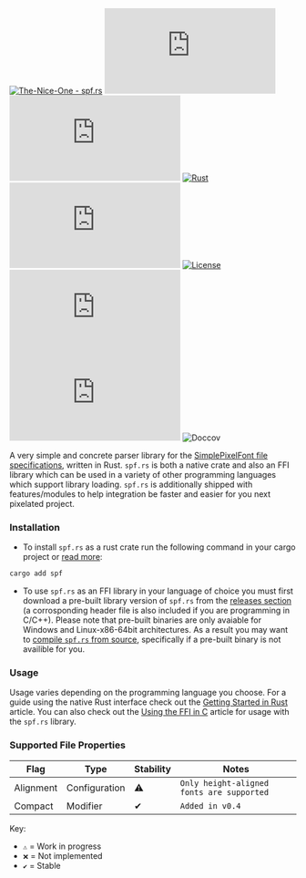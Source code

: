 [![The-Nice-One - spf.rs](https://img.shields.io/static/v1?label=The-Nice-One&message=spf.rs&color=orange&logo=github)](https://github.com/The-Nice-One/spf.rs "Go to GitHub repo")
[![stars - spf.rs](https://img.shields.io/github/stars/The-Nice-One/spf.rs?style=social)](https://github.com/The-Nice-One/spf.rs)
[![forks - spf.rs](https://img.shields.io/github/forks/The-Nice-One/spf.rs?style=social)](https://github.com/The-Nice-One/spf.rs)
[![Rust](https://github.com/The-Nice-One/spf.rs/workflows/Rust/badge.svg)](https://github.com/The-Nice-One/spf.rs/actions?query=workflow:"Rust")
[![GitHub tag](https://img.shields.io/github/tag/The-Nice-One/spf.rs?include_prereleases=&sort=semver&color=orange)](https://github.com/The-Nice-One/spf.rs/releases/)
[![License](https://img.shields.io/badge/License-Unlicense-orange)](#license)
[![issues - spf.rs](https://img.shields.io/github/issues/The-Nice-One/spf.rs)](https://github.com/The-Nice-One/spf.rs/issues)
[![Codecov](https://img.shields.io/codecov/c/gh/SimplePixelFont/spf.rs)](https://codecov.io/gh/SimplePixelFont/spf.rs)
![Doccov](https://img.shields.io/endpoint?url=https://gist.githubusercontent.com/The-Nice-One/cfebb0fe555ac7e77ada109c469cdeb4/raw/f0b2c5079c804d0a3ab2abf6eb50e6892069295c/doc-cov.json)

A very simple and concrete parser library for the [SimplePixelFont file specifications](https://github.com/SimplePixelFont/Specification), written in Rust. `spf.rs` is both a native crate and also an FFI library which can be used  in a variety of other programming languages which support library loading. `spf.rs` is additionally shipped with features/modules to help integration be faster and easier for you next pixelated project.

### Installation

- To install `spf.rs` as a rust crate run the following command in your cargo project or [read more](https://docs.rs/spf/latest/spf/articles/installing/index.html#installing-with-cargo-and-rust):
```sh
cargo add spf
```

- To use `spf.rs` as an FFI library in your language of choice you must first download a pre-built library version of `spf.rs` from the [releases section](https://github.com/SimplePixelFont/spf.rs/releases) (a corrosponding header file is also included if you are programming in C/C++). Please note that pre-built binaries are only avaiable for Windows and Linux-x86-64bit architectures. As a result you may want to [compile `spf.rs` from source](https://docs.rs/spf/latest/spf/articles/installing/index.html#compiling-spfrs-from-source), specifically if a pre-built binary is not availible for you.

### Usage

Usage varies depending on the programming language you choose. For a guide using the native Rust interface check out the [Getting Started in Rust](https://docs.rs/spf/latest/spf/articles/getting_started/index.html) article. You can also check out the [Using the FFI in C](https://docs.rs/spf/latest/spf/articles/c_usage/index.html) article for usage with the `spf.rs` library.


### Supported File Properties
| Flag | Type | Stability | Notes |
| --- | --- | --- | --- |
| Alignment | Configuration | ⚠️ | `Only height-aligned fonts are supported` |
| Compact | Modifier | ✔ | `Added in v0.4` |

Key:
- `⚠️` = Work in progress
- `❌` = Not implemented
- `✔` = Stable

